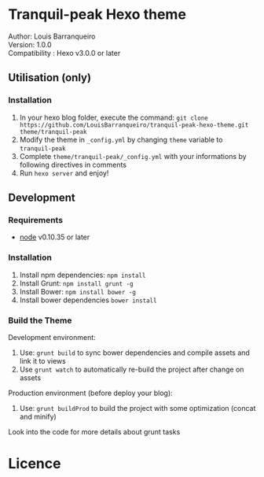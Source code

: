 # Tranquil-peak Hexo theme

Author: Louis Barranqueiro  
Version: 1.0.0  
Compatibility : Hexo v3.0.0 or later  

## Utilisation (only)

### Installation

1. In your hexo blog folder, execute the command: ```git clone https://github.com/LouisBarranqueiro/tranquil-peak-hexo-theme.git theme/tranquil-peak```
2. Modify the theme in ```_config.yml``` by changing ```theme``` variable  to ```tranquil-peak```
3. Complete ```theme/tranquil-peak/_config.yml``` with your informations by following directives in comments
4. Run ```hexo server``` and enjoy!

## Development

### Requirements

- [node](https://nodejs.org) v0.10.35 or later

### Installation

1. Install npm dependencies: ```npm install```
2. Install Grunt: ```npm install grunt -g```
3. Install Bower: ```npm install bower -g```
4. Install bower dependencies ```bower install```


### Build the Theme
Development environment:

1. Use:  ```grunt build``` to sync bower dependencies and compile assets and link it to views
2. Use ```grunt watch``` to automatically re-build the project after change on assets

Production environment (before deploy your blog):

1. Use: ```grunt buildProd``` to build the project with some optimization (concat and minify)

Look into the code for more details about grunt tasks

# Licence

